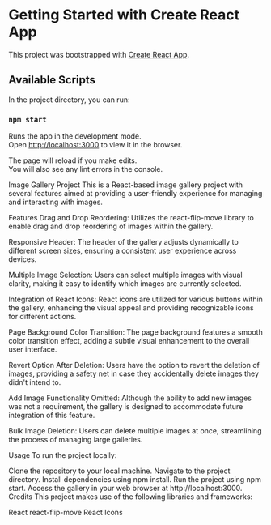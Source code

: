 # Getting Started with Create React App

This project was bootstrapped with [Create React App](https://github.com/facebook/create-react-app).

## Available Scripts

In the project directory, you can run:

### `npm start`

Runs the app in the development mode.\
Open [http://localhost:3000](http://localhost:3000) to view it in the browser.

The page will reload if you make edits.\
You will also see any lint errors in the console.


Image Gallery Project
This is a React-based image gallery project with several features aimed at providing a user-friendly experience for managing and interacting with images.

Features
Drag and Drop Reordering: Utilizes the react-flip-move library to enable drag and drop reordering of images within the gallery.

Responsive Header: The header of the gallery adjusts dynamically to different screen sizes, ensuring a consistent user experience across devices.

Multiple Image Selection: Users can select multiple images with visual clarity, making it easy to identify which images are currently selected.

Integration of React Icons: React icons are utilized for various buttons within the gallery, enhancing the visual appeal and providing recognizable icons for different actions.

Page Background Color Transition: The page background features a smooth color transition effect, adding a subtle visual enhancement to the overall user interface.

Revert Option After Deletion: Users have the option to revert the deletion of images, providing a safety net in case they accidentally delete images they didn't intend to.

Add Image Functionality Omitted: Although the ability to add new images was not a requirement, the gallery is designed to accommodate future integration of this feature.

Bulk Image Deletion: Users can delete multiple images at once, streamlining the process of managing large galleries.

Usage
To run the project locally:

Clone the repository to your local machine.
Navigate to the project directory.
Install dependencies using npm install.
Run the project using npm start.
Access the gallery in your web browser at http://localhost:3000.
Credits
This project makes use of the following libraries and frameworks:

React
react-flip-move
React Icons
